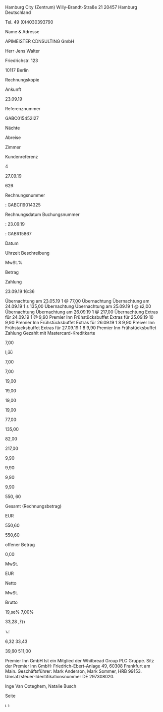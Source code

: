 Hamburg City (Zentrum)
Willy-Brandt-Straße 21
20457 Hamburg
Deutschland

Tel. 49 (0)4030393790

Name & Adresse

APIMEISTER CDNSULTING GmbH

Herr Jens Walter

Friedrichstr. 123

10117 Berlin

Rechnungskopie

Ankunft

23.09.19

Referenznummer

GABC015452I27

Nächte

Abreise

Zimmer

Kundenreferenz

4

27.09.19

626

Rechnungsnummer

:  GABCI19014325

Rechnungsdatum
Buchungsnummer

:  23.09.19

:  GABR15867

Datum

Uhrzeit Beschreibung

MwSt.%

Betrag

Zahlung

23.09.19 16:36

Übernachtung am 23.05.19
1 @  77,00
Übernachtung
Übernachtung am 24.09.19
1 s 135,00
Übernachtung
Übernachtung am 25.09.19
1 @  ธ2,00
Übernachtung
Übernachtung am 26.09.19
1 @ 217,00
Übernachtung
Extras für  24.09.19
1 @  9,90
Premier Inn Frühstücksbuffet
Extras für  25.09.19
10 9,90
Premier Inn Frühstücksbuffet
Extras für  26.09.19
1 8 9,90
Preiver Inn Frühstacksbuffet
Extras für  27.09.19
1 8 9,90
Premier Inn Frühstücksbuffet
Zahlung
Gezahlt mit Mastercard-Kreditkarte

7,00

Ι,ΰΰ

7,00

7,00

19,00

19,00

19,00

19,00

77,00

135,00

82,00

217,00

9,90

9,90

9,90

9,90

550,  60

Gesamt  (Rechnungsbetrag)

EUR

550,60

550,60

offener  Betrag

0,00

MwSt.

EUR

Netto

MwSt.

Brutto

19,٥٥%
7,00%

33,28
,؟(า

า،؛

6,32
33,43

39,60
511,00

Premier  Inn  GmbH  Ist  ein  Mitglied  der  Whitbread  Group  PLC  Gruppe.
Sitz  der  Premier  Inn  GmbH:
Friedrich-Ebert-Anlage  49,  60308  Frankfurt  am  Main.
Geschäftsführer:  Mark  Anderson,  Mark  Sommer,
HRB  99153.  Umsatzsteuer-Identifikationsnummer  DE  297308020.

Inge  Van  Ooteghem,  Natalie  Busch

Seite

เ
า
